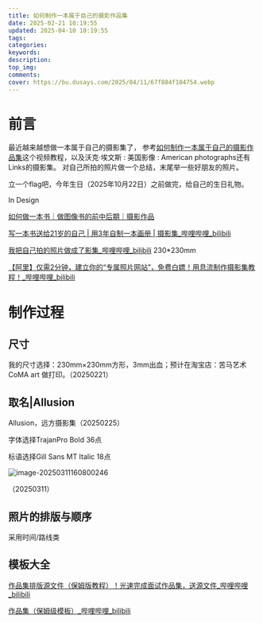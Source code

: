 ```yaml
---
title: 如何制作一本属于自己的摄影作品集
date: 2025-02-21 10:19:55
updated: 2025-04-10 10:19:55
tags:
categories:
keywords:
description:
top_img:
comments:
cover: https://bu.dusays.com/2025/04/11/67f884f104754.webp
---
```


# 前言

最近越来越想做一本属于自己的摄影集了，
参考[如何制作一本属于自己的摄影作品集](https://www.bilibili.com/video/BV1wt4y1Y7ch/?spm_id_from=333.337.search-card.all.click&vd_source=851eb39e369398dfd488218128ad07b6)这个视频教程，以及沃克·埃文斯 : 美国影像 : American photographs还有Links的摄影集。
对自己所拍的照片做一个总结，末尾举一些好朋友的照片。

立一个flag吧，今年生日（2025年10月22日）之前做完，给自己的生日礼物。

In Design

[如何做一本书｜做图像书的前中后期｜摄影作品](https://www.bilibili.com/video/BV1fs4y1j7Et?spm_id_from=333.788.recommend_more_video.0&vd_source=851eb39e369398dfd488218128ad07b6)

[写一本书送给21岁的自己 | 用3年自制一本画册 | 摄影集_哔哩哔哩_bilibili](https://www.bilibili.com/video/BV1Pg411B7qu/?spm_id_from=333.337.search-card.all.click&vd_source=851eb39e369398dfd488218128ad07b6)

[我把自己拍的照片做成了影集_哔哩哔哩_bilibili](https://www.bilibili.com/video/BV1Vg411y7QH/?spm_id_from=333.337.search-card.all.click&vd_source=851eb39e369398dfd488218128ad07b6)	230*230mm

[【阿里】仅需2分钟，建立你的“专属照片网站”，免费白嫖！用息流制作摄影集教程！_哔哩哔哩_bilibili](https://www.bilibili.com/video/BV1uB4y1Z7xT/?spm_id_from=333.337.search-card.all.click&vd_source=851eb39e369398dfd488218128ad07b6)

# 制作过程

## 尺寸

我的尺寸选择：230mm×230mm方形，3mm出血；预计在淘宝店：苦马艺术 CoMA art 做打印。（20250221）

<!--Links的冰岛异世界旅行尺寸大小：开本787×1092	1/12，内容总页数243页（不包括空白页）-->

<!--封面-空白页-封面图1-格式页2-前言3-结语243-空白页-封面-->

<!--沃克·埃文斯 : 美国影像 : American photographs的大小：开本710×1000	1/12；-->

<!--3mm出血-->

<!--850mm×1168mm	1/32-->

## 取名|Allusion

Allusion，远方摄影集（20250225）

字体选择TrajanPro Bold 36点

标语选择Gill Sans MT Italic 18点

![image-20250311160800246](https://bu.dusays.com/2025/03/11/67cfef6160b2e.png)

（20250311）

<!--英文翻译  诗和远方 - 阎栎淼的回答 - 知乎https://www.zhihu.com/question/56835202/answer/151117519 -->

## 照片的排版与顺序

采用时间/路线类

## 模板大全

[作品集排版源文件（保姆版教程）！光速完成面试作品集，送源文件_哔哩哔哩_bilibili](https://www.bilibili.com/video/BV1VT411v7VY?spm_id_from=333.788.recommend_more_video.1&vd_source=851eb39e369398dfd488218128ad07b6)

[作品集（保姆级模板）_哔哩哔哩_bilibili](https://www.bilibili.com/video/BV12M411j78K?spm_id_from=333.788.recommend_more_video.0&vd_source=851eb39e369398dfd488218128ad07b6)
